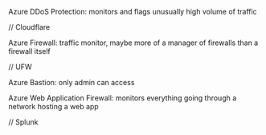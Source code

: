 Azure DDoS Protection: monitors and flags unusually high volume of traffic

// Cloudflare

Azure Firewall: traffic monitor, maybe more of a manager of firewalls than a firewall itself

// UFW

Azure Bastion: only admin can access

Azure Web Application Firewall: monitors everything going through a network hosting a web app

// Splunk